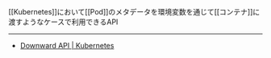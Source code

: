 [[Kubernetes]]において[[Pod]]のメタデータを環境変数を通じて[[コンテナ]]に渡すようなケースで利用できるAPI

---

- [Downward API | Kubernetes](https://kubernetes.io/docs/concepts/workloads/pods/downward-api/)